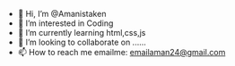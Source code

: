 - 👋 Hi, I’m @Amanistaken
- 👀 I’m interested in Coding
- 🌱 I’m currently learning html,css,js 
- 💞️ I’m looking to collaborate on ......
- 📫 How to reach me emailme: emailaman24@gmail.com

<!---
Amanistaken/Amanistaken is a ✨ special ✨ repository because its `README.md` (this file) appears on your GitHub profile.
You can click the Preview link to take a look at your changes.
--->

